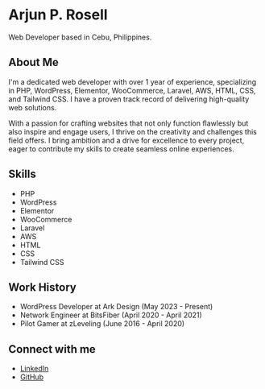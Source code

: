 # Arjun P. Rosell

Web Developer based in Cebu, Philippines.

## About Me

I'm a dedicated web developer with over 1 year of experience, specializing in PHP, WordPress, Elementor, WooCommerce, Laravel, AWS, HTML, CSS, and Tailwind CSS. I have a proven track record of delivering high-quality web solutions.

With a passion for crafting websites that not only function flawlessly but also inspire and engage users, I thrive on the creativity and challenges this field offers. I bring ambition and a drive for excellence to every project, eager to contribute my skills to create seamless online experiences.

## Skills

- PHP
- WordPress
- Elementor
- WooCommerce
- Laravel
- AWS
- HTML
- CSS
- Tailwind CSS

## Work History

- WordPress Developer at Ark Design (May 2023 - Present)
- Network Engineer at BitsFiber (April 2020 - April 2021)
- Pilot Gamer at zLeveling (June 2016 - April 2020)

## Connect with me

- [LinkedIn](https://www.linkedin.com/in/rosellarjunp)
- [GitHub](https://github.com/arjunrosell)

